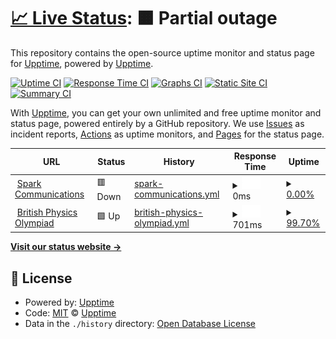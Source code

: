 # [📈 Live Status](https://upptime.github.io/upptime): <!--live status--> **🟧 Partial outage**

This repository contains the open-source uptime monitor and status page for [Upptime](https://upptime.js.org), powered by [Upptime](https://github.com/upptime/upptime).

[![Uptime CI](https://github.com/upptime/upptime/workflows/Uptime%20CI/badge.svg)](https://github.com/upptime/upptime/actions?query=workflow%3A%22Uptime+CI%22)
[![Response Time CI](https://github.com/upptime/upptime/workflows/Response%20Time%20CI/badge.svg)](https://github.com/upptime/upptime/actions?query=workflow%3A%22Response+Time+CI%22)
[![Graphs CI](https://github.com/upptime/upptime/workflows/Graphs%20CI/badge.svg)](https://github.com/upptime/upptime/actions?query=workflow%3A%22Graphs+CI%22)
[![Static Site CI](https://github.com/upptime/upptime/workflows/Static%20Site%20CI/badge.svg)](https://github.com/upptime/upptime/actions?query=workflow%3A%22Static+Site+CI%22)
[![Summary CI](https://github.com/upptime/upptime/workflows/Summary%20CI/badge.svg)](https://github.com/upptime/upptime/actions?query=workflow%3A%22Summary+CI%22)

With [Upptime](https://upptime.js.org), you can get your own unlimited and free uptime monitor and status page, powered entirely by a GitHub repository. We use [Issues](https://github.com/upptime/upptime/issues) as incident reports, [Actions](https://github.com/upptime/upptime/actions) as uptime monitors, and [Pages](https://upptime.github.io/upptime) for the status page.

<!--start: status pages-->
<!-- This summary is generated by Upptime (https://github.com/upptime/upptime) -->
<!-- Do not edit this manually, your changes will be overwritten -->
<!-- prettier-ignore -->
| URL | Status | History | Response Time | Uptime |
| --- | ------ | ------- | ------------- | ------ |
| <img alt="" src="https://icons.duckduckgo.com/ip3/www.sparkcommunications.co.uk.ico" height="13"> [Spark Communications](https://www.sparkcommunications.co.uk) | 🟥 Down | [spark-communications.yml](https://github.com/peroshi/upptime/commits/HEAD/history/spark-communications.yml) | <details><summary><img alt="Response time graph" src="./graphs/spark-communications/response-time-week.png" height="20"> 0ms</summary><br><a href="https://upptime.github.io/upptime/history/spark-communications"><img alt="Response time 0" src="https://img.shields.io/endpoint?url=https%3A%2F%2Fraw.githubusercontent.com%2Fperoshi%2Fupptime%2FHEAD%2Fapi%2Fspark-communications%2Fresponse-time.json"></a><br><a href="https://upptime.github.io/upptime/history/spark-communications"><img alt="24-hour response time 0" src="https://img.shields.io/endpoint?url=https%3A%2F%2Fraw.githubusercontent.com%2Fperoshi%2Fupptime%2FHEAD%2Fapi%2Fspark-communications%2Fresponse-time-day.json"></a><br><a href="https://upptime.github.io/upptime/history/spark-communications"><img alt="7-day response time 0" src="https://img.shields.io/endpoint?url=https%3A%2F%2Fraw.githubusercontent.com%2Fperoshi%2Fupptime%2FHEAD%2Fapi%2Fspark-communications%2Fresponse-time-week.json"></a><br><a href="https://upptime.github.io/upptime/history/spark-communications"><img alt="30-day response time 0" src="https://img.shields.io/endpoint?url=https%3A%2F%2Fraw.githubusercontent.com%2Fperoshi%2Fupptime%2FHEAD%2Fapi%2Fspark-communications%2Fresponse-time-month.json"></a><br><a href="https://upptime.github.io/upptime/history/spark-communications"><img alt="1-year response time 0" src="https://img.shields.io/endpoint?url=https%3A%2F%2Fraw.githubusercontent.com%2Fperoshi%2Fupptime%2FHEAD%2Fapi%2Fspark-communications%2Fresponse-time-year.json"></a></details> | <details><summary><a href="https://upptime.github.io/upptime/history/spark-communications">0.00%</a></summary><a href="https://upptime.github.io/upptime/history/spark-communications"><img alt="All-time uptime 0.00%" src="https://img.shields.io/endpoint?url=https%3A%2F%2Fraw.githubusercontent.com%2Fperoshi%2Fupptime%2FHEAD%2Fapi%2Fspark-communications%2Fuptime.json"></a><br><a href="https://upptime.github.io/upptime/history/spark-communications"><img alt="24-hour uptime 0.00%" src="https://img.shields.io/endpoint?url=https%3A%2F%2Fraw.githubusercontent.com%2Fperoshi%2Fupptime%2FHEAD%2Fapi%2Fspark-communications%2Fuptime-day.json"></a><br><a href="https://upptime.github.io/upptime/history/spark-communications"><img alt="7-day uptime 0.00%" src="https://img.shields.io/endpoint?url=https%3A%2F%2Fraw.githubusercontent.com%2Fperoshi%2Fupptime%2FHEAD%2Fapi%2Fspark-communications%2Fuptime-week.json"></a><br><a href="https://upptime.github.io/upptime/history/spark-communications"><img alt="30-day uptime 0.00%" src="https://img.shields.io/endpoint?url=https%3A%2F%2Fraw.githubusercontent.com%2Fperoshi%2Fupptime%2FHEAD%2Fapi%2Fspark-communications%2Fuptime-month.json"></a><br><a href="https://upptime.github.io/upptime/history/spark-communications"><img alt="1-year uptime 0.00%" src="https://img.shields.io/endpoint?url=https%3A%2F%2Fraw.githubusercontent.com%2Fperoshi%2Fupptime%2FHEAD%2Fapi%2Fspark-communications%2Fuptime-year.json"></a></details>
| <img alt="" src="https://icons.duckduckgo.com/ip3/www.bpho.org.uk.ico" height="13"> [British Physics Olympiad](https://www.bpho.org.uk) | 🟩 Up | [british-physics-olympiad.yml](https://github.com/peroshi/upptime/commits/HEAD/history/british-physics-olympiad.yml) | <details><summary><img alt="Response time graph" src="./graphs/british-physics-olympiad/response-time-week.png" height="20"> 701ms</summary><br><a href="https://upptime.github.io/upptime/history/british-physics-olympiad"><img alt="Response time 615" src="https://img.shields.io/endpoint?url=https%3A%2F%2Fraw.githubusercontent.com%2Fperoshi%2Fupptime%2FHEAD%2Fapi%2Fbritish-physics-olympiad%2Fresponse-time.json"></a><br><a href="https://upptime.github.io/upptime/history/british-physics-olympiad"><img alt="24-hour response time 909" src="https://img.shields.io/endpoint?url=https%3A%2F%2Fraw.githubusercontent.com%2Fperoshi%2Fupptime%2FHEAD%2Fapi%2Fbritish-physics-olympiad%2Fresponse-time-day.json"></a><br><a href="https://upptime.github.io/upptime/history/british-physics-olympiad"><img alt="7-day response time 701" src="https://img.shields.io/endpoint?url=https%3A%2F%2Fraw.githubusercontent.com%2Fperoshi%2Fupptime%2FHEAD%2Fapi%2Fbritish-physics-olympiad%2Fresponse-time-week.json"></a><br><a href="https://upptime.github.io/upptime/history/british-physics-olympiad"><img alt="30-day response time 631" src="https://img.shields.io/endpoint?url=https%3A%2F%2Fraw.githubusercontent.com%2Fperoshi%2Fupptime%2FHEAD%2Fapi%2Fbritish-physics-olympiad%2Fresponse-time-month.json"></a><br><a href="https://upptime.github.io/upptime/history/british-physics-olympiad"><img alt="1-year response time 615" src="https://img.shields.io/endpoint?url=https%3A%2F%2Fraw.githubusercontent.com%2Fperoshi%2Fupptime%2FHEAD%2Fapi%2Fbritish-physics-olympiad%2Fresponse-time-year.json"></a></details> | <details><summary><a href="https://upptime.github.io/upptime/history/british-physics-olympiad">99.70%</a></summary><a href="https://upptime.github.io/upptime/history/british-physics-olympiad"><img alt="All-time uptime 99.86%" src="https://img.shields.io/endpoint?url=https%3A%2F%2Fraw.githubusercontent.com%2Fperoshi%2Fupptime%2FHEAD%2Fapi%2Fbritish-physics-olympiad%2Fuptime.json"></a><br><a href="https://upptime.github.io/upptime/history/british-physics-olympiad"><img alt="24-hour uptime 100.00%" src="https://img.shields.io/endpoint?url=https%3A%2F%2Fraw.githubusercontent.com%2Fperoshi%2Fupptime%2FHEAD%2Fapi%2Fbritish-physics-olympiad%2Fuptime-day.json"></a><br><a href="https://upptime.github.io/upptime/history/british-physics-olympiad"><img alt="7-day uptime 99.70%" src="https://img.shields.io/endpoint?url=https%3A%2F%2Fraw.githubusercontent.com%2Fperoshi%2Fupptime%2FHEAD%2Fapi%2Fbritish-physics-olympiad%2Fuptime-week.json"></a><br><a href="https://upptime.github.io/upptime/history/british-physics-olympiad"><img alt="30-day uptime 99.78%" src="https://img.shields.io/endpoint?url=https%3A%2F%2Fraw.githubusercontent.com%2Fperoshi%2Fupptime%2FHEAD%2Fapi%2Fbritish-physics-olympiad%2Fuptime-month.json"></a><br><a href="https://upptime.github.io/upptime/history/british-physics-olympiad"><img alt="1-year uptime 99.86%" src="https://img.shields.io/endpoint?url=https%3A%2F%2Fraw.githubusercontent.com%2Fperoshi%2Fupptime%2FHEAD%2Fapi%2Fbritish-physics-olympiad%2Fuptime-year.json"></a></details>

<!--end: status pages-->

[**Visit our status website →**](https://upptime.github.io/upptime)

## 📄 License

- Powered by: [Upptime](https://github.com/upptime/upptime)
- Code: [MIT](./LICENSE) © [Upptime](https://upptime.js.org)
- Data in the `./history` directory: [Open Database License](https://opendatacommons.org/licenses/odbl/1-0/)
